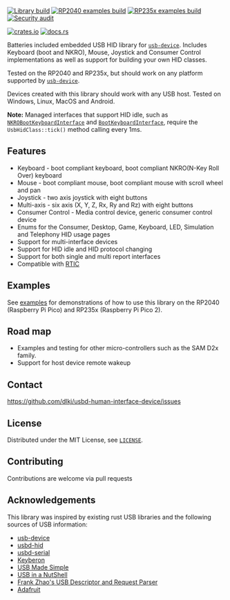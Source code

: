 [![Library build](https://github.com/dlkj/usbd-human-interface-device/actions/workflows/lib_build.yml/badge.svg)](https://github.com/dlkj/usbd-human-interface-device/actions/workflows/lib_build.yml)
[![RP2040 examples build](https://github.com/dlkj/usbd-human-interface-device/actions/workflows/examples_rp2040_build.yml/badge.svg)](https://github.com/dlkj/usbd-human-interface-device/actions/workflows/examples_rp2040_build.yml)
[![RP235x examples build](https://github.com/dlkj/usbd-human-interface-device/actions/workflows/examples_rp235x_build.yml/badge.svg)](https://github.com/dlkj/usbd-human-interface-device/actions/workflows/examples_rp235x_build.yml)
[![Security audit](https://github.com/dlkj/usbd-human-interface-device/actions/workflows/audit.yml/badge.svg)](https://github.com/dlkj/usbd-human-interface-device/actions/workflows/audit.yml)

[![crates.io](https://img.shields.io/crates/v/usbd-human-interface-device.svg)](https://crates.io/crates/usbd-human-interface-device)
[![docs.rs](https://docs.rs/usbd-human-interface-device/badge.svg)](https://docs.rs/usbd-human-interface-device)

Batteries included embedded USB HID library for [`usb-device`](https://crates.io/crates/usb-device).
Includes Keyboard (boot and NKRO), Mouse, Joystick and Consumer Control implementations as well as
support for building your own HID classes.

Tested on the RP2040 and RP235x, but should work on any platform supported by
[`usb-device`](https://crates.io/crates/usb-device).

Devices created with this library should work with any USB host. Tested on Windows,
Linux, MacOS and Android.

**Note:** Managed interfaces that support HID idle, such as
[`NKROBootKeyboardInterface`](https://docs.rs/usbd-human-interface-device/latest/usbd_human_interface_device/device/keyboard/struct.NKROBootKeyboardInterface.html)
and [`BootKeyboardInterface`](https://docs.rs/usbd-human-interface-device/latest/usbd_human_interface_device/device/keyboard/struct.BootKeyboardInterface.html),
require the `UsbHidClass::tick()` method calling every 1ms.

## Features

- Keyboard - boot compliant keyboard, boot compliant NKRO(N-Key Roll Over) keyboard
- Mouse - boot compliant mouse, boot compliant mouse with scroll wheel and pan
- Joystick - two axis joystick with eight buttons
- Multi-axis - six axis (X, Y, Z, Rx, Ry and Rz) with eight buttons
- Consumer Control - Media control device, generic consumer control device
- Enums for the Consumer, Desktop, Game, Keyboard, LED, Simulation and Telephony HID usage pages
- Support for multi-interface devices
- Support for HID idle and HID protocol changing
- Support for both single and multi report interfaces
- Compatible with [RTIC](https://rtic.rs)

## Examples

See [examples](https://github.com/dlkj/usbd-human-interface-device/tree/main/examples) for
demonstrations of how to use this library on the RP2040 (Raspberry Pi Pico) and RP235x (Raspberry Pi Pico 2).

## Road map

- Examples and testing for other micro-controllers such as the SAM D2x family.
- Support for host device remote wakeup

## Contact

<https://github.com/dlkj/usbd-human-interface-device/issues>

## License

Distributed under the MIT License, see [`LICENSE`](https://github.com/dlkj/usbd-human-interface-device/tree/main/LICENSE).

## Contributing

Contributions are welcome via pull requests

## Acknowledgements

This library was inspired by existing rust USB libraries and the following sources of USB information:

- [usb-device](https://crates.io/crates/usb-device)
- [usbd-hid](https://crates.io/crates/usbd-hid)
- [usbd-serial](https://crates.io/crates/usbd-serial)
- [Keyberon](https://crates.io/crates/keyberon)
- [USB Made Simple](https://www.usbmadesimple.co.uk/)
- [USB in a NutShell](https://www.beyondlogic.org/usbnutshell/usb1.shtml)
- [Frank Zhao's USB Descriptor and Request Parser](https://eleccelerator.com/usbdescreqparser/)
- [Adafruit](https://learn.adafruit.com/custom-hid-devices-in-circuitpython/n-key-rollover-nkro-hid-device)
